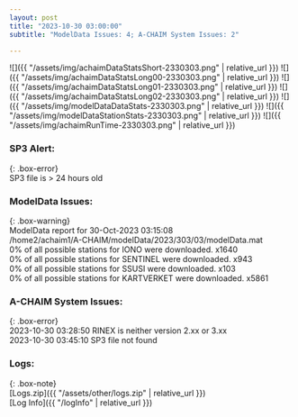 ```yaml
---
layout: post
title: "2023-10-30 03:00:00"
subtitle: "ModelData Issues: 4; A-CHAIM System Issues: 2"

---
```


![]({{ "/assets/img/achaimDataStatsShort-2330303.png" | relative_url }})
![]({{ "/assets/img/achaimDataStatsLong00-2330303.png" | relative_url }})
![]({{ "/assets/img/achaimDataStatsLong01-2330303.png" | relative_url }})
![]({{ "/assets/img/achaimDataStatsLong02-2330303.png" | relative_url }})
![]({{ "/assets/img/modelDataDataStats-2330303.png" | relative_url }})
![]({{ "/assets/img/modelDataStationStats-2330303.png" | relative_url }})
![]({{ "/assets/img/achaimRunTime-2330303.png" | relative_url }})

### SP3 Alert:  
  
{: .box-error}  
SP3 file is > 24 hours old  

### ModelData Issues:  
  
{: .box-warning}  
 ModelData report for 30-Oct-2023 03:15:08   
 /home2/achaim1/A-CHAIM/modelData/2023/303/03/modelData.mat   
 0% of all possible stations for IONO were downloaded. x1640   
 0% of all possible stations for SENTINEL were downloaded. x943   
 0% of all possible stations for SSUSI were downloaded. x103   
 0% of all possible stations for KARTVERKET were downloaded. x5861   
  
### A-CHAIM System Issues:  
  
{: .box-error}  
2023-10-30 03:28:50 RINEX is neither version 2.xx or 3.xx  
2023-10-30 03:45:10 SP3 file not found  

### Logs:  
  
{: .box-note}  
[Logs.zip]({{ "/assets/other/logs.zip" | relative_url }})  
[Log Info]({{ "/logInfo" | relative_url }})  
